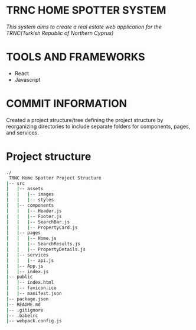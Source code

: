 # TRNC HOME SPOTTER SYSTEM

  _This system aims to create a real estate web application for the TRNC(Turkish Republic of  Northern Cyprus)_

# TOOLS AND FRAMEWORKS
- React
- Javascript

# COMMIT INFORMATION
Created a project structure/tree defining the project structure by reorganizing directories to include separate folders for components, pages, and services.

# Project structure

```bash
./
 TRNC Home Spotter Project Structure
|-- src
|   |-- assets
|   |   |-- images
|   |   |-- styles
|   |-- components
|   |   |-- Header.js
|   |   |-- Footer.js
|   |   |-- SearchBar.js
|   |   |-- PropertyCard.js
|   |-- pages
|   |   |-- Home.js
|   |   |-- SearchResults.js
|   |   |-- PropertyDetails.js
|   |-- services
|   |   |-- api.js
|   |-- App.js
|   |-- index.js
|-- public
|   |-- index.html
|   |-- favicon.ico
|   |-- manifest.json
|-- package.json
|-- README.md
|-- .gitignore
|-- .babelrc
|-- webpack.config.js

```
